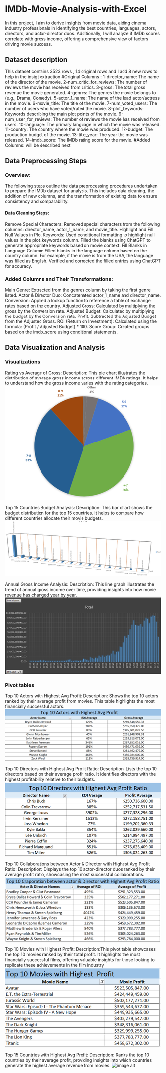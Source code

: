 # IMDb-Movie-Analysis-with-Excel
In this project, I aim to derive insights from movie data, aiding cinema industry professionals in identifying the best countries, languages, actors, directors, and actor-director duos. Additionally, I will analyze if IMDb scores correlate with gross income, offering a comprehensive view of factors driving movie success.

## Dataset description

This dataset contains 3523 rows , 14 original rows and I add 8 new rows to help in the insigt extraction
#Original Columns :
1-director_name: The name of the director of the movie.
2-num_critic_for_reviews: The number of reviews the movie has received from critics.
3-gross: The total gross revenue the movie generated.
4-genres: The genres the movie belongs to (e.g., Drama, Comedy).
5-actor_1_name: The name of the lead actor/actress in the movie.
6-movie_title: The title of the movie.
7-num_voted_users: The number of users who have voted/rated the movie.
8-plot_keywords: Keywords describing the main plot points of the movie.
9-num_user_for_reviews: The number of reviews the movie has received from users.
10-language: The primary language in which the movie was released.
11-country: The country where the movie was produced.
12-budget: The production budget of the movie.
13-title_year: The year the movie was released.
14-imdb_score: The IMDb rating score for the movie.
#Added Columns: will be described next

## Data Preprocessing Steps 
### Overview:
The following steps outline the data preprocessing procedures undertaken to prepare the IMDb dataset for analysis. This includes data cleaning, the addition of new columns, and the transformation of existing data to ensure consistency and comparability.

#### Data Cleaning Steps:
Remove Special Characters:
Removed special characters from the following columns: director_name, actor_1_name, and movie_title.
Highlight and Fill Null Values in Plot Keywords:
Used conditional formatting to highlight null values in the plot_keywords column.
Filled the blanks using ChatGPT to generate appropriate keywords based on movie context.
Fill Blanks in Language Column:
Filled blanks in the language column based on the country column. For example, if the movie is from the USA, the language was filled as English.
Verified and corrected the filled entries using ChatGPT for accuracy.

### Added Columns and Their Transformations:
Main Genre: Extracted from the genres column by taking the first genre listed.
Actor & Director Duo: Concatenated actor_1_name and director_name.
Conversion: Applied a lookup function to reference a table of exchange rates based on the country.
Adjusted Gross: Calculated by multiplying the gross by the Conversion rate.
Adjusted Budget: Calculated by multiplying the budget by the Conversion rate.
Profit: Subtracted the Adjusted Budget from the Adjusted Gross.
ROI (Return on Investment): Calculated using the formula: (Profit / Adjusted Budget) * 100.
Score Group: Created groups based on the imdb_score using conditional statements.

## Data Visualization and Analysis

### Visualizations:
Rating vs Average of Gross:
Description: This pie chart illustrates the distribution of average gross income across different IMDb ratings. It helps to understand how the gross income varies with the rating categories.
![image alt](https://github.com/Muustafa11/IMDb-Movie-Analysis-with-Excel/blob/main/Screenshot%202024-07-25%20192627.png)

Top 15 Countries Budget Analysis:
Description: This bar chart shows the budget distribution for the top 15 countries. It helps to compare how different countries allocate their movie budgets.
![image alt](https://github.com/Muustafa11/IMDb-Movie-Analysis-with-Excel/blob/main/Screenshot%202024-07-25%20192216.png)

Annual Gross Income Analysis:
Description: This line graph illustrates the trend of annual gross income over time, providing insights into how movie revenue has changed year by year.
![image alt](https://github.com/Muustafa11/IMDb-Movie-Analysis-with-Excel/blob/main/Screenshot%202024-07-25%20184359.png)

### Pivot tables

Top 10 Actors with Highest Avg Profit:
Description: Shows the top 10 actors ranked by their average profit from movies. This table highlights the most financially successful actors.
![image alt](https://github.com/Muustafa11/IMDb-Movie-Analysis-with-Excel/blob/2f791b8e1448267b4032807ec9c5cd8953175f14/Screenshot%202024-07-25%20184441.png)


Top 10 Directors with Highest Avg Profit Ratio:
Description: Lists the top 10 directors based on their average profit ratio. It identifies directors with the highest profitability relative to their budgets.
![image alt](https://github.com/Muustafa11/IMDb-Movie-Analysis-with-Excel/blob/main/Screenshot%202024-07-25%20184456.png)


Top 10 Collaborations between Actor & Director with Highest Avg Profit Ratio:
Description: Displays the top 10 actor-director duos ranked by their average profit ratio, showcasing the most successful collaborations.
![image alt](https://github.com/Muustafa11/IMDb-Movie-Analysis-with-Excel/blob/main/Screenshot%202024-07-25%20184508.png)


Top 10 Movies with Highest Profit:
Description:This pivot table showcases the top 10 movies ranked by their total profit. It highlights the most financially successful films, offering valuable insights for those looking to replicate these achievements in the film industry
![image alt](https://github.com/Muustafa11/IMDb-Movie-Analysis-with-Excel/blob/main/Screenshot%202024-07-25%20193801.png)

Top 15 Countries with Highest Avg Profit:
Description: Ranks the top 10 countries by their average profit, providing insights into which countries generate the highest average revenue from movies.
![image alt]([https://github.com/Muustafa11/IMDb-Movie-Analysis-with-Excel/blob/main/Top%2010%20Countries%20Budget%20Analysis](https://github.com/Muustafa11/IMDb-Movie-Analysis-with-Excel/blob/main/Screenshot%202024-07-25%20192029.png))
